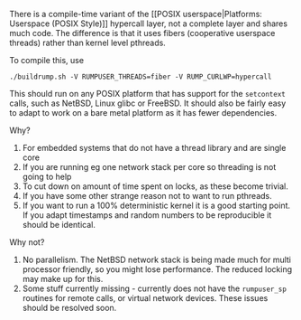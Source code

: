 There is a compile-time variant of the [[POSIX userspace|Platforms: Userspace (POSIX Style)]] hypercall layer, not a complete layer and shares much code. The difference is that it uses fibers (cooperative userspace threads) rather than kernel level pthreads.

To compile this, use
```
./buildrump.sh -V RUMPUSER_THREADS=fiber -V RUMP_CURLWP=hypercall
```

This should run on any POSIX platform that has support for the `setcontext` calls, such as NetBSD, Linux glibc or FreeBSD. It should also be fairly easy to adapt to work on a bare metal platform as it has fewer dependencies.

Why?

1. For embedded systems that do not have a thread library and are single core
2. If you are running eg one network stack per core so threading is
not going to help
3. To cut down on amount of time spent on locks, as these become trivial.
4. If you have some other strange reason not to want  to run pthreads.
5. If you want to run a 100% deterministic kernel it is a good
starting point. If you adapt timestamps and random numbers to be
reproducible it should be identical.

Why not?

1. No parallelism. The NetBSD network stack is being made much for
multi processor friendly, so you might lose performance. The reduced locking may make up for this.
2. Some stuff currently missing - currently does not have the `rumpuser_sp` routines for remote calls, or virtual network devices. These issues should be resolved soon.
